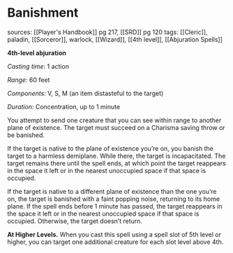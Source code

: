 # Banishment
sources: [[Player's Handbook]] pg 217, [[SRD]] pg 120
tags: [[Cleric]], paladin, [[Sorceror]], warlock, [[Wizard]], [[4th level]], [[Abjuration Spells]]

**4th-level abjuration**

*Casting time*: 1 action

*Range*: 60 feet

*Components*: V, S, M (an item distasteful to the target)

*Duration*: Concentration, up to 1 minute

You attempt to send one creature that you can see within range to another plane of existence. The target must succeed on a Charisma saving throw or be banished.

If the target is native to the plane of existence you’re on, you banish the target to a harmless demiplane. While there, the target is incapacitated. The target remains there until the spell ends, at which point the target reappears in the space it left or in the nearest unoccupied space if that space is occupied.

If the target is native to a different plane of existence than the one you’re on, the target is banished with a faint popping noise, returning to its home plane. If the spell ends before 1 minute has passed, the target reappears in the space it left or in the nearest unoccupied space if that space is occupied. Otherwise, the target doesn’t return.

**At Higher Levels.** When you cast this spell using a spell slot of 5th level or higher, you can target one additional creature for each slot level above 4th.

